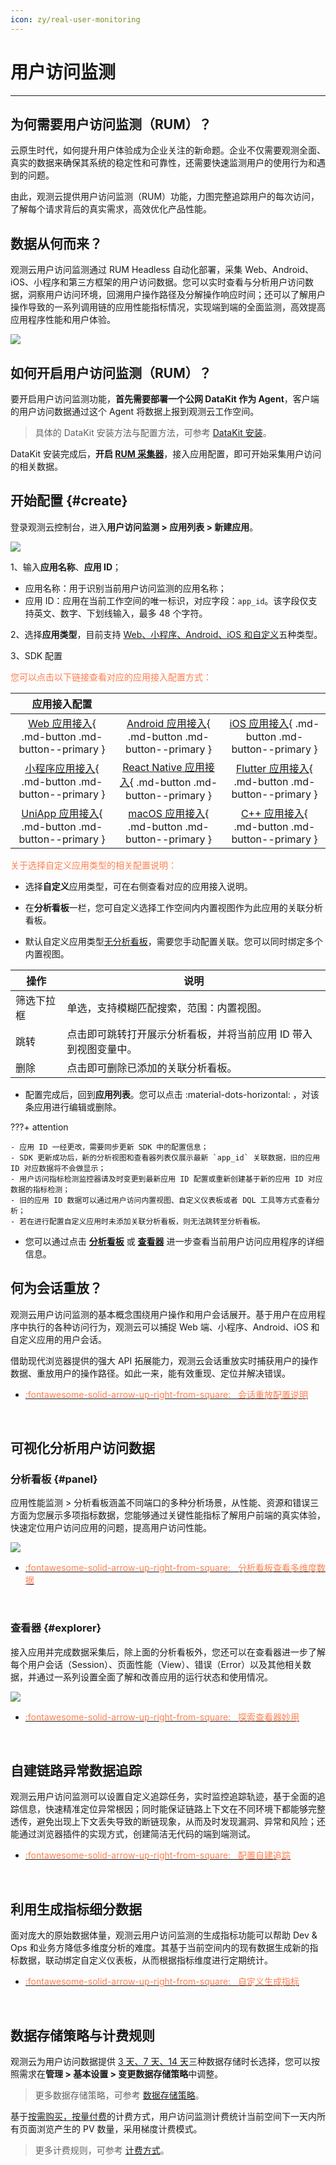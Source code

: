 ```yaml
---
icon: zy/real-user-monitoring
---
```

# 用户访问监测
---

## 为何需要用户访问监测（RUM）？

云原生时代，如何提升用户体验成为企业关注的新命题。企业不仅需要观测全面、真实的数据来确保其系统的稳定性和可靠性，还需要快速监测用户的使用行为和遇到的问题。

由此，观测云提供用户访问监测（RUM）功能，力图完整追踪用户的每次访问，了解每个请求背后的真实需求，高效优化产品性能。

## 数据从何而来？

观测云用户访问监测通过 RUM Headless 自动化部署，采集 Web、Android、iOS、小程序和第三方框架的用户访问数据。您可以实时查看与分析用户访问数据，洞察用户访问环境，回溯用户操作路径及分解操作响应时间；还可以了解用户操作导致的一系列调用链的应用性能指标情况，实现端到端的全面监测，高效提高应用程序性能和用户体验。


![](img/rum-arch_1.png)

## 如何开启用户访问监测（RUM）？

要开启用户访问监测功能，**首先需要部署一个公网 DataKit 作为 Agent**，客户端的用户访问数据通过这个 Agent 将数据上报到观测云工作空间。

> 具体的 DataKit 安装方法与配置方法，可参考 [DataKit 安装](../datakit/datakit-install.md)。

DataKit 安装完成后，**开启 [RUM 采集器](../integrations/rum.md)**，接入应用配置，即可开始采集用户访问的相关数据。

## 开始配置 {#create}

登录观测云控制台，进入**用户访问监测 > 应用列表 > 新建应用**。

![](img/rum-0522.png)

1、输入**应用名称**、**应用 ID**；

- 应用名称：用于识别当前用户访问监测的应用名称；  
- 应用 ID：应用在当前工作空间的唯一标识，对应字段：`app_id`。该字段仅支持英文、数字、下划线输入，最多 48 个字符。

2、选择**应用类型**，目前支持 <u>Web、小程序、Android、iOS 和自定义</u>五种类型。

3、SDK 配置

<font color=coral>您可以点击以下链接查看对应的应用接入配置方式：</font>

|                         应用接入配置                         |                                                              |                                                              |
| :----------------------------------------------------------: | :----------------------------------------------------------: | :----------------------------------------------------------: |
| [Web 应用接入](web/app-access.md){ .md-button .md-button--primary } | [Android 应用接入](android/app-access.md){ .md-button .md-button--primary } | [iOS 应用接入](ios/app-access.md){ .md-button .md-button--primary } |
| [小程序应用接入](miniapp/app-access.md){ .md-button .md-button--primary } | [React Native 应用接入](react-native/app-access.md){ .md-button .md-button--primary } | [Flutter 应用接入](flutter/app-access.md){ .md-button .md-button--primary } |
| [UniApp 应用接入](uni-app/app-access.md){ .md-button .md-button--primary } | [macOS 应用接入](macos/app-access.md){ .md-button .md-button--primary } | [C++ 应用接入](cpp/app-access.md){ .md-button .md-button--primary } |

<font color=coral>关于选择自定义应用类型的相关配置说明：</font>

- 选择**自定义**应用类型，可在右侧查看对应的应用接入说明。

- 在**分析看板**一栏，您可自定义选择工作空间内内置视图作为此应用的关联分析看板。

- 默认自定义应用类型<u>无分析看板</u>，需要您手动配置关联。您可以同时绑定多个内置视图。

| 操作      | 说明                          |
| ----------- | ------------------------------------ |
| 筛选下拉框       | 单选，支持模糊匹配搜索，范围：内置视图。  |
| 跳转       | 点击即可跳转打开展示分析看板，并将当前应用 ID 带入到视图变量中。 |
| 删除    | 点击即可删除已添加的关联分析看板。 |

- 配置完成后，回到**应用列表**。您可以点击 :material-dots-horizontal: ，对该条应用进行编辑或删除。

???+ attention

    - 应用 ID 一经更改，需要同步更新 SDK 中的配置信息；   
    - SDK 更新成功后，新的分析视图和查看器列表仅展示最新 `app_id` 关联数据，旧的应用 ID 对应数据将不会做显示；   
    - 用户访问指标检测监控器请及时变更到最新应用 ID 配置或重新创建基于新的应用 ID 对应数据的指标检测；    
    - 旧的应用 ID 数据可以通过用户访问内置视图、自定义仪表板或者 DQL 工具等方式查看分析；  
    - 若在进行配置自定义应用时未添加关联分析看板，则无法跳转至分析看板。

- 您可以通过点击 **[分析看板](./app-analysis.md)** 或 **[查看器](./explorer/index.md)** 进一步查看当前用户访问应用程序的详细信息。

## 何为会话重放？

观测云用户访问监测的基本概念围绕用户操作和用户会话展开。基于用户在应用程序中执行的各种访问行为，观测云可以捕捉 Web 端、小程序、Android、iOS 和自定义应用的用户会话。

借助现代浏览器提供的强大 API 拓展能力，观测云会话重放实时捕获用户的操作数据、重放用户的操作路径。如此一来，能有效重现、定位并解决错误。

<div class="grid cards" markdown>

- [<font color="coral"> :fontawesome-solid-arrow-up-right-from-square: &nbsp; 会话重放配置说明</font>](./session-replay/index.md)

<br/>

</div>

## 可视化分析用户访问数据

### 分析看板 {#panel}

应用性能监测 > 分析看板涵盖不同端口的多种分析场景，从性能、资源和错误三方面为您展示多项指标数据，您能够通过关键性能指标了解用户前端的真实体验，快速定位用户访问应用的问题，提高用户访问性能。

![](img/panel-rum.gif)

<div class="grid cards" markdown>

- [<font color="coral"> :fontawesome-solid-arrow-up-right-from-square: &nbsp; 分析看板查看多维度数据</font>](./app-analysis.md)

<br/>

</div>


### 查看器 {#explorer}

接入应用并完成数据采集后，除上面的分析看板外，您还可以在查看器进一步了解每个用户会话（Session）、页面性能（View）、错误（Error）以及其他相关数据，并通过一系列设置全面了解和改善应用的运行状态和使用情况。

![](img/explorer-rum.gif)

<div class="grid cards" markdown>

- [<font color="coral"> :fontawesome-solid-arrow-up-right-from-square: &nbsp; 探索查看器妙用</font>](./explorer/index.md)

<br/>

</div>

## 自建链路异常数据追踪

观测云用户访问监测可以设置自定义追踪任务，实时监控追踪轨迹，基于全面的追踪信息，快速精准定位异常根因；同时能保证链路上下文在不同环境下都能够完整透传，避免出现上下文丢失导致的断链现象，从而及时发现漏洞、异常和风险；还能通过浏览器插件的实现方式，创建简洁无代码的端到端测试。

<div class="grid cards" markdown>

- [<font color="coral"> :fontawesome-solid-arrow-up-right-from-square: &nbsp; 配置自建追踪</font>](./self-tracking.md)

<br/>

</div>

## 利用生成指标细分数据

面对庞大的原始数据体量，观测云用户访问监测的生成指标功能可以帮助 Dev & Ops 和业务方降低多维度分析的难度。其基于当前空间内的现有数据生成新的指标数据，联动绑定自定义仪表板，从而根据指标维度进行定期统计。


<div class="grid cards" markdown>

- [<font color="coral"> :fontawesome-solid-arrow-up-right-from-square: &nbsp; 自定义生成指标</font>](./generate-metrics.md)

<br/>

</div>

## 数据存储策略与计费规则

观测云为用户访问数据提供 <u>3 天、7 天、14 天</u>三种数据存储时长选择，您可以按照需求在**管理 > 基本设置 > 变更数据存储策略**中调整。

> 更多数据存储策略，可参考 [数据存储策略](../billing/billing-method/data-storage.md)。

基于<u>按需购买，按量付费</u>的计费方式，用户访问监测计费统计当前空间下一天内所有页面浏览产生的 PV 数量，采用梯度计费模式。

> 更多计费规则，可参考 [计费方式](../billing/billing-method/index.md#pv)。

